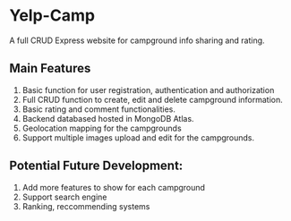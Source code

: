 # Yelp-Camp

A full CRUD Express website for campground info sharing and rating. 

## Main Features
1) Basic function for user registration, authentication and authorization
2) Full CRUD function to create, edit and delete campground information.
3) Basic rating and comment functionalities.
4) Backend databased hosted in MongoDB Atlas.
5) Geolocation mapping for the campgrounds
6) Support multiple images upload and edit for the campgrounds.

## Potential Future Development:
1) Add more features to show for each campground
2) Support search engine
3) Ranking, reccommending systems
